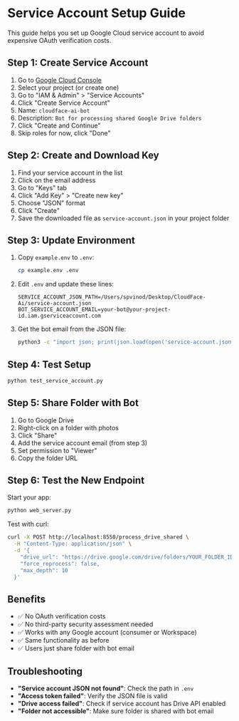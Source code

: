 # Service Account Setup Guide

This guide helps you set up Google Cloud service account to avoid expensive OAuth verification costs.

## Step 1: Create Service Account

1. Go to [Google Cloud Console](https://console.cloud.google.com/)
2. Select your project (or create one)
3. Go to "IAM & Admin" > "Service Accounts"
4. Click "Create Service Account"
5. Name: `cloudface-ai-bot`
6. Description: `Bot for processing shared Google Drive folders`
7. Click "Create and Continue"
8. Skip roles for now, click "Done"

## Step 2: Create and Download Key

1. Find your service account in the list
2. Click on the email address
3. Go to "Keys" tab
4. Click "Add Key" > "Create new key"
5. Choose "JSON" format
6. Click "Create"
7. Save the downloaded file as `service-account.json` in your project folder

## Step 3: Update Environment

1. Copy `example.env` to `.env`:
   ```bash
   cp example.env .env
   ```

2. Edit `.env` and update these lines:
   ```
   SERVICE_ACCOUNT_JSON_PATH=/Users/spvinod/Desktop/CloudFace-Ai/service-account.json
   BOT_SERVICE_ACCOUNT_EMAIL=your-bot@your-project-id.iam.gserviceaccount.com
   ```

3. Get the bot email from the JSON file:
   ```bash
   python3 -c "import json; print(json.load(open('service-account.json'))['client_email'])"
   ```

## Step 4: Test Setup

```bash
python test_service_account.py
```

## Step 5: Share Folder with Bot

1. Go to Google Drive
2. Right-click on a folder with photos
3. Click "Share"
4. Add the service account email (from step 3)
5. Set permission to "Viewer"
6. Copy the folder URL

## Step 6: Test the New Endpoint

Start your app:
```bash
python web_server.py
```

Test with curl:
```bash
curl -X POST http://localhost:8550/process_drive_shared \
  -H "Content-Type: application/json" \
  -d '{
    "drive_url": "https://drive.google.com/drive/folders/YOUR_FOLDER_ID",
    "force_reprocess": false,
    "max_depth": 10
  }'
```

## Benefits

- ✅ No OAuth verification costs
- ✅ No third-party security assessment needed
- ✅ Works with any Google account (consumer or Workspace)
- ✅ Same functionality as before
- ✅ Users just share folder with bot email

## Troubleshooting

- **"Service account JSON not found"**: Check the path in `.env`
- **"Access token failed"**: Verify the JSON file is valid
- **"Drive access failed"**: Check if service account has Drive API enabled
- **"Folder not accessible"**: Make sure folder is shared with bot email
